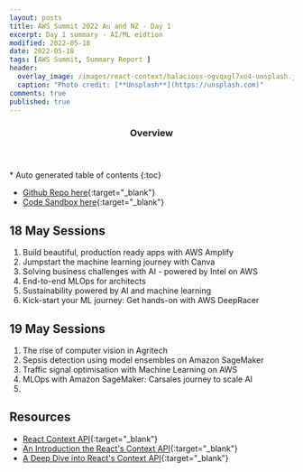 ```yaml
---
layout: posts
title: AWS Summit 2022 Au and NZ - Day 1
excerpt: Day 1 summary - AI/ML eidtion
modified: 2022-05-18
date: 2022-05-18
tags: [AWS Summit, Summary Report ]
header: 
  overlay_image: /images/react-context/halacious-ogvqxgl7xo4-unsplash.jpg
  caption: "Photo credit: [**Unsplash**](https://unsplash.com)"
comments: true
published: true
---
```


<section id="table-of-contents" class="toc">
  <header>
    <h3>Overview</h3>
  </header>
  <div id="drawer" markdown="1">
  *  Auto generated table of contents
  {:toc}
  </div>
</section>

- [Github Repo here](https://github.com/jaeyow/global-vs-local-context){:target="_blank"}
- [Code Sandbox here](https://codesandbox.io/s/xifmu){:target="_blank"}


## 18 May Sessions

1. Build beautiful, production ready apps with AWS Amplify
2. Jumpstart the machine learning journey with Canva
3. Solving business challenges with AI - powered by Intel on AWS
4. End-to-end MLOps for architects
5. Sustainability powered by AI and machine learning
6. Kick-start your ML journey: Get hands-on with AWS DeepRacer

## 19 May Sessions
1. The rise of computer vision in Agritech
2. Sepsis detection using model ensembles on Amazon SageMaker
3. Traffic signal optimisation with Machine Learning on AWS
4. MLOps with Amazon SageMaker: Carsales journey to scale AI
5. 

## Resources
- [React Context API](https://reactjs.org/docs/context.html){:target="_blank"}
- [An Introduction the React's Context API](https://www.smashingmagazine.com/2020/01/introduction-react-context-api/){:target="_blank"}
- [A Deep Dive into React's Context API](https://blog.logrocket.com/a-deep-dive-into-react-context-api/){:target="_blank"}